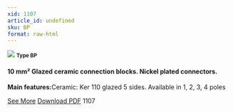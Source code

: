 ```yaml
---
xid: 1107
article_id: undefined
sku: BP
format: raw-html
---
```

 <img src="./1107/BQ.jpg" class="card-imgs mb-2">
 <small class="text-grey mb-2"><b>Type BP</b> </small>
 <h4>10 mm&#xB2; Glazed ceramic connection blocks. Nickel plated connectors.</h4>
 <p><b>Main features:</b>Ceramic: Ker 110 glazed 5 sides.
 Available in 1, 2, 3, 4 poles</p>
 <div class="btns">
 <a href="../en/ceramic_connection_blocks-type-bp.html" class="btn-red">See More</a>
 <a href="../en/pdf/10-3Catering equipment-Heating elements-High Temperature Ceramic-Iinfrared heaters-Ker 600 ceramic -quartz tube heaters20130707.pdf " target="_blank" class="btn-red">Download PDF</a>
 <!-- <a href="http://www.ultimheat.com/cat10.html" target="_blank" class="access-link"> Access full catalogue <i class="fa fa-external-link" aria-hidden="true"></i> </a> -->
 <span class="number-btn">1107</span>
 </div>
 